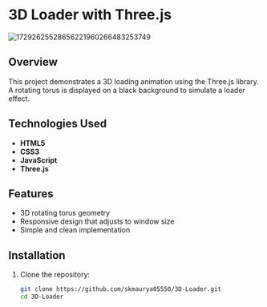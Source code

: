 # 3D Loader with Three.js
![17292625528656221960266483253749](https://github.com/user-attachments/assets/29acce0a-9224-42ef-b203-b8cb5ab1f41d)


## Overview
This project demonstrates a 3D loading animation using the Three.js library. A rotating torus is displayed on a black background to simulate a loader effect.

## Technologies Used
- **HTML5**
- **CSS3**
- **JavaScript**
- **Three.js**

## Features
- 3D rotating torus geometry
- Responsive design that adjusts to window size
- Simple and clean implementation

## Installation
1. Clone the repository:
   ```bash
   git clone https://github.com/skmaurya05550/3D-Loader.git
   cd 3D-Loader
